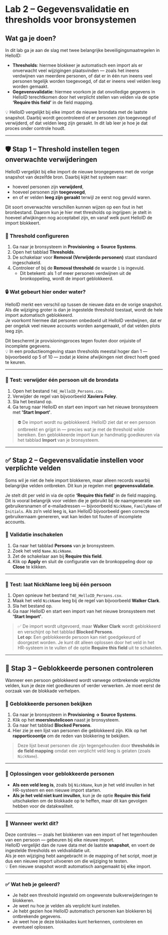 # Lab 2 – Gegevensvalidatie en thresholds voor bronsystemen

## Wat ga je doen?

In dit lab ga je aan de slag met twee belangrijke beveiligingsmaatregelen in HelloID:

- **Thresholds**: hiermee blokkeer je automatisch een import als er onverwacht veel wijzigingen plaatsvinden — zoals het ineens verdwijnen van meerdere personen, of dat er in één run ineens veel personen tegelijk worden toegevoegd, of dat er ineens veel velden leeg worden gemaakt.
- **Gegevensvalidatie**: hiermee voorkom je dat onvolledige gegevens in HelloID terechtkomen door het verplicht stellen van velden via de optie **‘Require this field’** in de field mapping.

💡 HelloID vergelijkt bij elke import de nieuwe brondata met de laatste snapshot. Daarbij wordt gecontroleerd of er personen zijn toegevoegd of verwijderd, of dat velden leeg zijn geraakt. In dit lab leer je hoe je dat proces onder controle houdt.

---

## 🛡️ Stap 1 – Threshold instellen tegen onverwachte verwijderingen

HelloID vergelijkt bij elke import de nieuwe brongegevens met de vorige snapshot van dezelfde bron. Daarbij kijkt het systeem naar:
- hoeveel personen zijn **verwijderd**,  
- hoeveel personen zijn **toegevoegd**,  
- en of er velden **leeg zijn geraakt** terwijl ze eerst nog gevuld waren.  

Dit soort onverwachte verschillen kunnen wijzen op een fout in het bronbestand. Daarom kun je hier met thresholds op ingrijpen: je stelt in hoeveel afwijkingen nog acceptabel zijn, en vanaf welk punt HelloID de import blokkeert.

### 🔧 Threshold configureren

1. Ga naar je bronsysteem in **Provisioning → Source Systems**.  
2. Open het tabblad **Thresholds**.  
3. De schakelaar voor **Removal (Verwijderde personen)** staat standaard ingeschakeld.  
4. Controleer of bij de **Removal threshold** de waarde `1` is ingevuld.  
   - Dit betekent: als 1 of meer personen verdwijnen uit de bronkoppeling, wordt de import geblokkeerd.

### 🔒 Wat gebeurt hier onder water?

HelloID merkt een verschil op tussen de nieuwe data en de vorige snapshot. Als die wijziging groter is dan je ingestelde threshold toestaat, wordt de hele import automatisch geblokkeerd.  
Je voorkomt hiermee dat personen onbedoeld uit HelloID verdwijnen, dat er per ongeluk veel nieuwe accounts worden aangemaakt, of dat velden plots leeg zijn.

Dit beschermt je provisioningproces tegen fouten door onjuiste of incomplete gegevens.  
💡 In een productieomgeving staan thresholds meestal hoger dan 1 — bijvoorbeeld op 5 of 10 — zodat je kleine afwijkingen niet direct hoeft goed te keuren.

---

### 🧪 Test: verwijder één persoon uit de brondata

1. Open het bestand `T4E_HelloID_Persons.csv`.  
2. Verwijder de regel van bijvoorbeeld **Xaviera Foley**.  
3. Sla het bestand op.  
4. Ga terug naar HelloID en start een import van het nieuwe bronsysteem met **'Start Import'**.

> ⛔️ De import wordt nu geblokkeerd. HelloID ziet dat er een persoon ontbreekt en grijpt in — precies wat je met de threshold wilde bereiken. Een geblokkeerde import kun je handmatig goedkeuren via het tabblad **Import** van je bronsysteem.

---

## ✅ Stap 2 – Gegevensvalidatie instellen voor verplichte velden

Soms wil je niet de hele import blokkeren, maar alleen records waarbij belangrijke velden ontbreken. Dit kun je regelen met **gegevensvalidatie**.

Je stelt dit per veld in via de optie **‘Require this field’** in de field mapping.  
Dit is vooral belangrijk voor velden die je gebruikt bij de naamgeneratie van gebruikersnamen of e-mailadressen — bijvoorbeeld `NickName`, `FamilyName` of `Initials`. Als zo’n veld leeg is, kan HelloID bijvoorbeeld geen correcte gebruikernaam genereren, wat kan leiden tot fouten of incomplete accounts.

### 🔧 Validatie inschakelen

1. Ga naar het tabblad **Persons** van je bronsysteem.  
2. Zoek het veld `Name.NickName`.  
3. Zet de schakelaar aan bij **Require this field**.  
4. Klik op **Apply** en sluit de configuratie van de bronkoppeling door op **Close** te klikken.

---

### 🧪 Test: laat NickName leeg bij één persoon

1. Open opnieuw het bestand `T4E_HelloID_Persons.csv`.  
2. Maak het veld `NickName` leeg bij de regel van bijvoorbeeld **Walker Clark**.  
3. Sla het bestand op.  
4. Ga naar HelloID en start een import van het nieuwe bronsysteem met **'Start Import'**.

> ✅ De import wordt uitgevoerd, maar **Walker Clark** wordt geblokkeerd en verschijnt op het tabblad **Blocked Persons**.  
> **Let op:** Een geblokkeerde persoon kan niet goedgekeurd of doorgezet worden. Je kunt dit alleen oplossen door het veld in het HR-systeem in te vullen of de optie **Require this field** uit te schakelen.

---

## 🛑 Stap 3 – Geblokkeerde personen controleren

Wanneer een persoon geblokkeerd wordt vanwege ontbrekende verplichte velden, kun je deze niet goedkeuren of verder verwerken. Je moet eerst de oorzaak van de blokkade verhelpen.

### 🔧 Geblokkeerde personen bekijken

1. Ga naar je bronsysteem in **Provisioning → Source Systems**.  
2. Klik op het **moersleutelicoon** naast je bronsysteem.  
3. Ga naar het tabblad **Blocked Persons**.  
4. Hier zie je een lijst van personen die geblokkeerd zijn. Klik op het **rapporticoontje** om de reden van blokkering te bekijken.

> Deze lijst bevat personen die zijn tegengehouden door **thresholds in de field mapping** omdat een verplicht veld leeg is gelaten (zoals `NickName`).

---

### 🔄 Oplossingen voor geblokkeerde personen

- **Als een veld leeg is**, zoals bij `NickName`, kun je het veld invullen in het HR-systeem en een nieuwe import starten.  
- **Als je het veld niet kunt invullen**, kun je de optie **Require this field** uitschakelen om de blokkade op te heffen, maar dit kan gevolgen hebben voor de datakwaliteit.

---

### 🔄 Wanneer werkt dit?

Deze controles — zoals het blokkeren van een import of het tegenhouden van een persoon — gebeuren bij elke nieuwe import.  
HelloID vergelijkt dan de ruwe data met de laatste **snapshot**, en voert de ingestelde thresholds en veldvalidatie uit.  
Als je een wijziging hebt aangebracht in de mapping of het script, moet je dus een nieuwe import uitvoeren om die wijziging te testen.  
💡 Een nieuwe snapshot wordt automatisch aangemaakt bij elke import.

---

### ✅ Wat heb je geleerd?

- Je hebt een threshold ingesteld om ongewenste bulkverwijderingen te blokkeren.  
- Je weet nu hoe je velden als verplicht kunt instellen.  
- Je hebt gezien hoe HelloID automatisch personen kan blokkeren bij ontbrekende gegevens.  
- Je weet hoe je deze blokkades kunt herkennen, controleren en eventueel oplossen.
